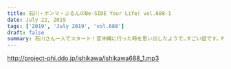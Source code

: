 ```yaml
---
title: 石川・ホンマ・ぶるんのBe-SIDE Your Life! vol.688-1
date: July 22, 2019
tags: ['2019', 'July 2019', 'vol.688']
draft: false
summary: 石川さん一人でスタート！昔沖縄に行った時を思い出したようで…すごい話です。MIURA
---
```


http://project-phi.ddo.jp/ishikawa/ishikawa688_1.mp3

